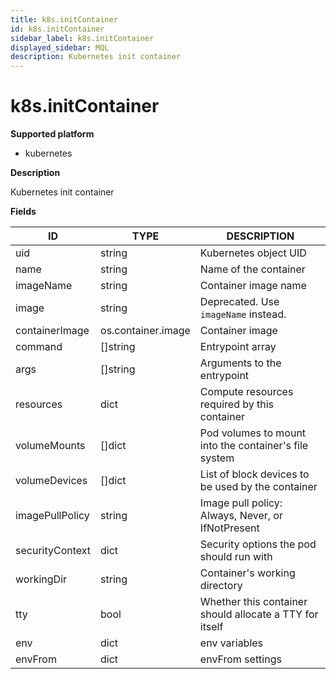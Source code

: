 ```yaml
---
title: k8s.initContainer
id: k8s.initContainer
sidebar_label: k8s.initContainer
displayed_sidebar: MQL
description: Kubernetes init container
---
```


# k8s.initContainer

**Supported platform**

- kubernetes

**Description**

Kubernetes init container

**Fields**

| ID              | TYPE               | DESCRIPTION                                             |
| --------------- | ------------------ | ------------------------------------------------------- |
| uid             | string             | Kubernetes object UID                                   |
| name            | string             | Name of the container                                   |
| imageName       | string             | Container image name                                    |
| image           | string             | Deprecated. Use `imageName` instead.                    |
| containerImage  | os.container.image | Container image                                         |
| command         | &#91;&#93;string   | Entrypoint array                                        |
| args            | &#91;&#93;string   | Arguments to the entrypoint                             |
| resources       | dict               | Compute resources required by this container            |
| volumeMounts    | &#91;&#93;dict     | Pod volumes to mount into the container's file system   |
| volumeDevices   | &#91;&#93;dict     | List of block devices to be used by the container       |
| imagePullPolicy | string             | Image pull policy: Always, Never, or IfNotPresent       |
| securityContext | dict               | Security options the pod should run with                |
| workingDir      | string             | Container's working directory                           |
| tty             | bool               | Whether this container should allocate a TTY for itself |
| env             | dict               | env variables                                           |
| envFrom         | dict               | envFrom settings                                        |
